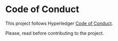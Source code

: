 Code of Conduct
===============

This project follows Hyperledger [Code of Conduct](https://wiki.hyperledger.org/community/hyperledger-project-code-of-conduct).

Please, read before contributing to the project.
